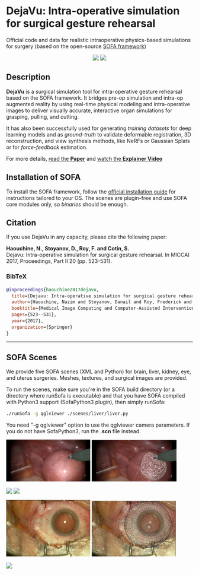 # DejaVu: Intra-operative simulation for surgical gesture rehearsal
Official code and data for realistic intraoperative physics-based simulations for surgery (based on the open-source [SOFA framework](https://www.sofa-framework.org/)) 

<p align="center">
  <img src="assets/liver1.gif" width="45%" />
  <img src="assets/liver2.gif" width="46.5%" />
</p>

## Description

**DejaVu** is a surgical simulation tool for intra-operative gesture rehearsal based on the SOFA framework. It bridges pre-op simulation and intra-op augmented reality by using real-time physical modeling and intra-operative images to deliver visually accurate, interactive organ simulations for grasping, pulling, and cutting.

It has also been successfully used for generating *training datasets* for deep learning models and as *ground-truth* to validate deformable registration, 3D reconstruction, and view synthesis methods, like NeRFs or Gaussian Splats or for *force-feedback* estimation.

For more details, [read the **Paper**](https://hal.science/hal-01542395/document) and [watch the **Explainer Video**](https://www.youtube.com/watch?v=-UJYWlaTZr0)



## Installation of SOFA

To install the SOFA framework, follow the [official installation guide](https://www.sofa-framework.org/download/) for instructions tailored to your OS.
The scenes are plugin-free and use SOFA core modules only, so *binaries* should be enough.


## Citation

If you use DejaVu in any capacity, please cite the following paper:

**Haouchine, N., Stoyanov, D., Roy, F. and Cotin, S.**  
Dejavu: Intra-operative simulation for surgical gesture rehearsal. In MICCAI 2017, Proceedings, Part II 20 (pp. 523-531).

### BibTeX

```bibtex
@inproceedings{haouchine2017dejavu,
  title={Dejavu: Intra-operative simulation for surgical gesture rehearsal},
  author={Haouchine, Nazim and Stoyanov, Danail and Roy, Frederick and Cotin, Stephane},
  booktitle={Medical Image Computing and Computer-Assisted Intervention- MICCAI 2017: 20th International Conference, Quebec City, QC, Canada, September 11-13, 2017, Proceedings, Part II 20},
  pages={523--531},
  year={2017},
  organization={Springer}
}
```
---

## SOFA Scenes
We provide five SOFA scenes (XML and Python) for brain, liver, kidney, eye, and uterus surgeries. Meshes, textures, and surgical images are provided. 

To run the scenes, make sure you're in the SOFA build directory (or a directory where runSofa is executable) and that you have SOFA compiled with Python3 support (SofaPython3 plugin), then simply runSofa:

```bash
./runSofa -g qglviewer ./scenes/liver/liver.py
```

You need "-g qglviewer" option to use the qglviewer camera parameters.
If you do not have SofaPython3, run the **.scn** file instead.

<p align="left">
  <img src="assets/uterus1.gif" width="45%" />
  <img src="assets/uterus2.gif" width="45.5%" />
</p>
<p align="left">
  <img src="assets/kidney1.gif" width="45%" />
  <img src="assets/kidney2.gif" width="45%" />
</p>
<p align="left">
  <img src="assets/eye.gif" width="45%" />
  <img src="assets/eye-bis.png" width="45%" />
</p>
<p align="left">
  <img src="assets/brain-bis.gif" width="75%" />
</p>
